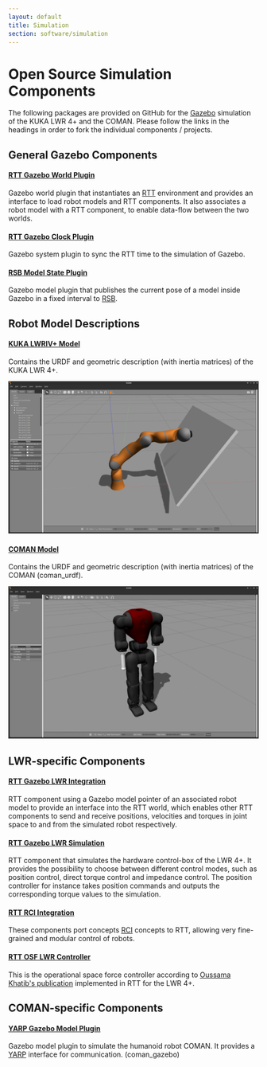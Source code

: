 ```yaml
---
layout: default
title: Simulation
section: software/simulation
---
```

<style>
  h3 {
    margin: 40px 0px 20px 0px;
  }
</style>
<div class="page-header">
  <h1>Open Source Simulation Components</h1>
</div>

The following packages are provided on GitHub for the [Gazebo](http://gazebosim.org/) simulation of the KUKA LWR 4+ and the COMAN. Please follow the links in the headings in order to fork the individual components / projects.

## General Gazebo Components

#### [RTT Gazebo World Plugin](https://github.com/corlab/rtt-gazebo-world-plugin.git)

Gazebo world plugin that instantiates an [RTT](http://www.orocos.org/rtt) environment and provides an interface to load robot models and RTT components. It also associates a robot model with a RTT component, to enable data-flow between the two worlds.

#### [RTT Gazebo Clock Plugin](https://github.com/corlab/rtt-gazebo-clock-plugin.git)

Gazebo system plugin to sync the RTT time to the simulation of Gazebo.

#### [RSB Model State Plugin](https://github.com/corlab/gazebo-rsb-model-state-plugin.git)

Gazebo model plugin that publishes the current pose of a model inside Gazebo in a fixed interval to [RSB](http://docs.cor-lab.de//rsb-manual/trunk/html/index.html).

## Robot Model Descriptions 

#### [KUKA LWRIV+ Model](https://github.com/corlab/lwr-robot-description.git)

Contains the URDF and geometric description (with inertia matrices) of the KUKA LWR 4+.

![Screenshot of KUKA LWRIV+ Simulation in Gazebo 6](images/kuka_in_gz.png "LWRIV+ Simulation in Gazebo 6")

#### [COMAN Model](https://github.com/EnricoMingo/iit-coman-ros-pkg.git)

Contains the URDF and geometric description (with inertia matrices) of the COMAN (coman_urdf).

![Screenshot of COMAN Simulation in Gazebo 6](images/coman_in_gz.png "COMAN Simulation in Gazebo 6")

## LWR-specific Components 

#### [RTT Gazebo LWR Integration](https://github.com/corlab/rtt-gazebo-lwr-integration.git)

RTT component using a Gazebo model pointer of an associated robot model to provide an interface into the RTT world, which enables other RTT components to send and receive positions, velocities and torques in joint space to and from the simulated robot respectively.

#### [RTT Gazebo LWR Simulation](https://github.com/corlab/rtt-gazebo-lwr-simulation.git)

RTT component that simulates the hardware control-box of the LWR 4+. It provides the possibility to choose between different control modes, such as position control, direct torque control and impedance control. The position controller for instance takes position commands and outputs the corresponding torque values to the simulation.

#### [RTT RCI Integration](https://github.com/corlab/rci-rtt-integration.git)

These components port concepts [RCI](http://docs.cor-lab.de//rci-manual/trunk/html/index.html) concepts to RTT, allowing very fine-grained and modular control of robots.

#### [RTT OSF LWR Controller](https://github.com/corlab/rtt-lwr-osf-controller.git)

This is the operational space force controller according to [Oussama Khatib's publication](http://cs.stanford.edu/group/manips/publications/pdfs/Khatib_1986_RR.pdf) implemented in RTT for the LWR 4+.

## COMAN-specific Components

#### [YARP Gazebo Model Plugin](https://github.com/EnricoMingo/iit-coman-ros-pkg.git) 

Gazebo model plugin to simulate the humanoid robot COMAN. It provides a [YARP](http://www.yarp.it/) interface for communication. (coman_gazebo)